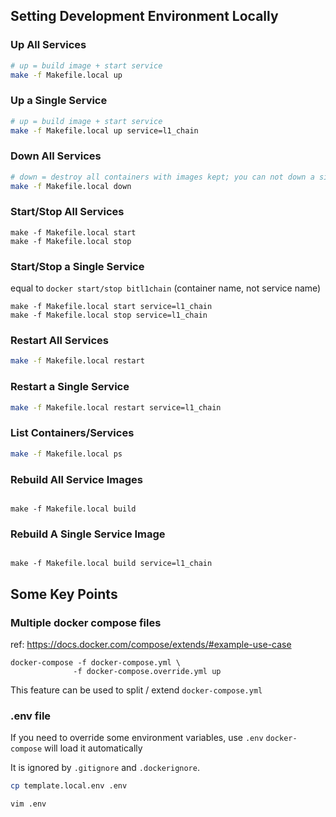 ## Setting Development Environment Locally

### Up All Services

```bash
# up = build image + start service
make -f Makefile.local up
````

### Up a Single Service
```bash
# up = build image + start service
make -f Makefile.local up service=l1_chain
````

### Down All Services

```bash
# down = destroy all containers with images kept; you can not down a single service
make -f Makefile.local down
````

### Start/Stop All Services

```shell
make -f Makefile.local start
make -f Makefile.local stop
```

### Start/Stop a Single Service
equal to `docker start/stop bitl1chain` (container name, not service name)
```shell
make -f Makefile.local start service=l1_chain
make -f Makefile.local stop service=l1_chain
```

### Restart All Services
```bash
make -f Makefile.local restart
```

### Restart a Single Service
```bash
make -f Makefile.local restart service=l1_chain
```

### List Containers/Services
```bash
make -f Makefile.local ps
```

### Rebuild All Service Images
```shell

make -f Makefile.local build

```

### Rebuild A Single Service Image
```shell

make -f Makefile.local build service=l1_chain

```

## Some Key Points

### Multiple docker compose files

ref: https://docs.docker.com/compose/extends/#example-use-case

```shell
docker-compose -f docker-compose.yml \
              -f docker-compose.override.yml up
```

This feature can be used to split / extend `docker-compose.yml`

### .env file

If you need to override some environment variables, use `.env`
`docker-compose` will load it automatically

It is ignored by `.gitignore` and `.dockerignore`.

```bash
cp template.local.env .env

vim .env
```
